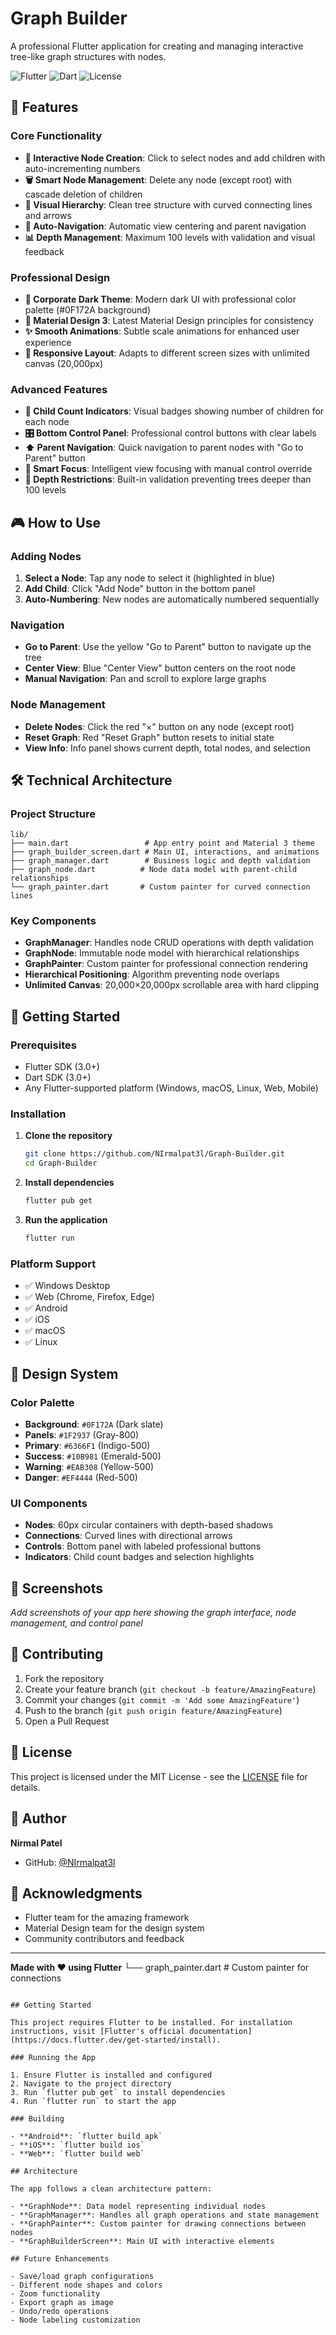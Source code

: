 # Graph Builder

A professional Flutter application for creating and managing interactive tree-like graph structures with nodes.

![Flutter](https://img.shields.io/badge/Flutter-02569B?style=for-the-badge&logo=flutter&logoColor=white)
![Dart](https://img.shields.io/badge/Dart-0175C2?style=for-the-badge&logo=dart&logoColor=white)
![License](https://img.shields.io/badge/License-MIT-green?style=for-the-badge)

## 🚀 Features

### Core Functionality
- **📝 Interactive Node Creation**: Click to select nodes and add children with auto-incrementing numbers
- **🗑️ Smart Node Management**: Delete any node (except root) with cascade deletion of children
- **🌳 Visual Hierarchy**: Clean tree structure with curved connecting lines and arrows
- **🎯 Auto-Navigation**: Automatic view centering and parent navigation
- **📊 Depth Management**: Maximum 100 levels with validation and visual feedback

### Professional Design
- **🎨 Corporate Dark Theme**: Modern dark UI with professional color palette (#0F172A background)
- **📱 Material Design 3**: Latest Material Design principles for consistency
- **✨ Smooth Animations**: Subtle scale animations for enhanced user experience
- **📐 Responsive Layout**: Adapts to different screen sizes with unlimited canvas (20,000px)

### Advanced Features
- **🔢 Child Count Indicators**: Visual badges showing number of children for each node
- **🎛️ Bottom Control Panel**: Professional control buttons with clear labels
- **⬆️ Parent Navigation**: Quick navigation to parent nodes with "Go to Parent" button
- **🎯 Smart Focus**: Intelligent view focusing with manual control override
- **📏 Depth Restrictions**: Built-in validation preventing trees deeper than 100 levels

## 🎮 How to Use

### Adding Nodes
1. **Select a Node**: Tap any node to select it (highlighted in blue)
2. **Add Child**: Click "Add Node" button in the bottom panel
3. **Auto-Numbering**: New nodes are automatically numbered sequentially

### Navigation
- **Go to Parent**: Use the yellow "Go to Parent" button to navigate up the tree
- **Center View**: Blue "Center View" button centers on the root node
- **Manual Navigation**: Pan and scroll to explore large graphs

### Node Management
- **Delete Nodes**: Click the red "×" button on any node (except root)
- **Reset Graph**: Red "Reset Graph" button resets to initial state
- **View Info**: Info panel shows current depth, total nodes, and selection

## 🛠️ Technical Architecture

### Project Structure
```
lib/
├── main.dart                 # App entry point and Material 3 theme
├── graph_builder_screen.dart # Main UI, interactions, and animations
├── graph_manager.dart        # Business logic and depth validation
├── graph_node.dart          # Node data model with parent-child relationships
└── graph_painter.dart       # Custom painter for curved connection lines
```

### Key Components
- **GraphManager**: Handles node CRUD operations with depth validation
- **GraphNode**: Immutable node model with hierarchical relationships
- **GraphPainter**: Custom painter for professional connection rendering
- **Hierarchical Positioning**: Algorithm preventing node overlaps
- **Unlimited Canvas**: 20,000×20,000px scrollable area with hard clipping

## 🚀 Getting Started

### Prerequisites
- Flutter SDK (3.0+)
- Dart SDK (3.0+)
- Any Flutter-supported platform (Windows, macOS, Linux, Web, Mobile)

### Installation
1. **Clone the repository**
   ```bash
   git clone https://github.com/NIrmalpat3l/Graph-Builder.git
   cd Graph-Builder
   ```

2. **Install dependencies**
   ```bash
   flutter pub get
   ```

3. **Run the application**
   ```bash
   flutter run
   ```

### Platform Support
- ✅ Windows Desktop
- ✅ Web (Chrome, Firefox, Edge)
- ✅ Android
- ✅ iOS
- ✅ macOS
- ✅ Linux

## 🎨 Design System

### Color Palette
- **Background**: `#0F172A` (Dark slate)
- **Panels**: `#1F2937` (Gray-800)
- **Primary**: `#6366F1` (Indigo-500)
- **Success**: `#10B981` (Emerald-500)
- **Warning**: `#EAB308` (Yellow-500)
- **Danger**: `#EF4444` (Red-500)

### UI Components
- **Nodes**: 60px circular containers with depth-based shadows
- **Connections**: Curved lines with directional arrows
- **Controls**: Bottom panel with labeled professional buttons
- **Indicators**: Child count badges and selection highlights

## 📱 Screenshots

*Add screenshots of your app here showing the graph interface, node management, and control panel*

## 🤝 Contributing

1. Fork the repository
2. Create your feature branch (`git checkout -b feature/AmazingFeature`)
3. Commit your changes (`git commit -m 'Add some AmazingFeature'`)
4. Push to the branch (`git push origin feature/AmazingFeature`)
5. Open a Pull Request

## 📄 License

This project is licensed under the MIT License - see the [LICENSE](LICENSE) file for details.

## 👤 Author

**Nirmal Patel**
- GitHub: [@NIrmalpat3l](https://github.com/NIrmalpat3l)

## 🙏 Acknowledgments

- Flutter team for the amazing framework
- Material Design team for the design system
- Community contributors and feedback

---

**Made with ❤️ using Flutter**
└── graph_painter.dart       # Custom painter for connections
```

## Getting Started

This project requires Flutter to be installed. For installation instructions, visit [Flutter's official documentation](https://docs.flutter.dev/get-started/install).

### Running the App

1. Ensure Flutter is installed and configured
2. Navigate to the project directory
3. Run `flutter pub get` to install dependencies
4. Run `flutter run` to start the app

### Building

- **Android**: `flutter build apk`
- **iOS**: `flutter build ios`
- **Web**: `flutter build web`

## Architecture

The app follows a clean architecture pattern:

- **GraphNode**: Data model representing individual nodes
- **GraphManager**: Handles all graph operations and state management
- **GraphPainter**: Custom painter for drawing connections between nodes
- **GraphBuilderScreen**: Main UI with interactive elements

## Future Enhancements

- Save/load graph configurations
- Different node shapes and colors
- Zoom functionality
- Export graph as image
- Undo/redo operations
- Node labeling customization
